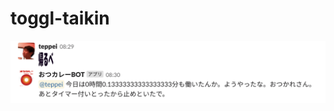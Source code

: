 # toggl-taikin

![スクリーンショット](https://raw.githubusercontent.com/euglena1215/toggl-taikin/master/doc/screenshot.png)
